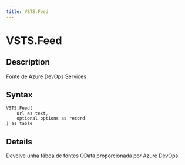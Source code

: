 ```yaml
---
title: VSTS.Feed
---
```


# VSTS.Feed


## Description

Fonte de Azure DevOps Services


## Syntax

```powerquery
VSTS.Feed(
    url as text,
    optional options as record
) as table
```


## Details

Devolve unha táboa de fontes OData proporcionada por Azure DevOps.


